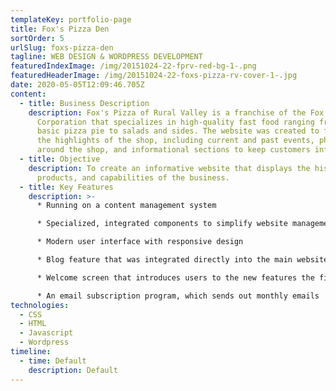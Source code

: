 ```yaml
---
templateKey: portfolio-page
title: Fox's Pizza Den
sortOrder: 5
urlSlug: foxs-pizza-den
tagline: WEB DESIGN & WORDPRESS DEVELOPMENT
featuredIndexImage: /img/20151024-22-fprv-red-bg-1-.png
featuredHeaderImage: /img/20151024-22-foxs-pizza-rv-cover-1-.jpg
date: 2020-05-05T12:09:46.705Z
content:
  - title: Business Description
    description: Fox's Pizza of Rural Valley is a franchise of the Fox's Pizza
      Corporation that specializes in high-quality fast food ranging from the
      basic pizza pie to salads and sides. The website was created to feature
      the highlights of the shop, including current and past events, photos from
      around the shop, and informational sections to keep customers informed.
  - title: Objective
    description: To create an informative website that displays the history,
      products, and capabilities of the business.
  - title: Key Features
    description: >-
      * Running on a content management system

      * Specialized, integrated components to simplify website management

      * Modern user interface with responsive design

      * Blog feature that was integrated directly into the main website

      * Welcome screen that introduces users to the new features the first time they load the site.

      * An email subscription program, which sends out monthly emails
technologies:
  - CSS
  - HTML
  - Javascript
  - Wordpress
timeline:
  - time: Default
    description: Default
---
```

